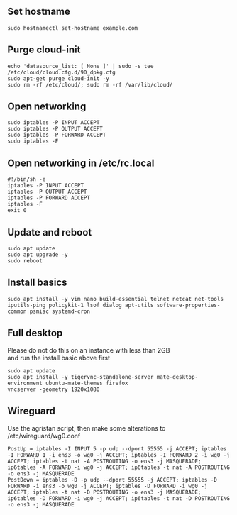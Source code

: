 ## Set hostname
```
sudo hostnamectl set-hostname example.com
```

## Purge cloud-init
```
echo 'datasource_list: [ None ]' | sudo -s tee /etc/cloud/cloud.cfg.d/90_dpkg.cfg 
sudo apt-get purge cloud-init -y
sudo rm -rf /etc/cloud/; sudo rm -rf /var/lib/cloud/ 
```

## Open networking
```
sudo iptables -P INPUT ACCEPT 
sudo iptables -P OUTPUT ACCEPT 
sudo iptables -P FORWARD ACCEPT 
sudo iptables -F 
```

## Open networking in /etc/rc.local
```
#!/bin/sh -e
iptables -P INPUT ACCEPT 
iptables -P OUTPUT ACCEPT 
iptables -P FORWARD ACCEPT 
iptables -F 
exit 0
```

## Update and reboot
```
sudo apt update 
sudo apt upgrade -y
sudo reboot
```

## Install basics
```
sudo apt install -y vim nano build-essential telnet netcat net-tools iputils-ping policykit-1 lsof dialog apt-utils software-properties-common psmisc systemd-cron
```

## Full desktop
Please do not do this on an instance with less than 2GB \
and run the install basic above first
```
sudo apt update
sudo apt install -y tigervnc-standalone-server mate-desktop-environment ubuntu-mate-themes firefox
vncserver -geometry 1920x1080
```

## Wireguard
Use the agristan script, then make some alterations to /etc/wireguard/wg0.conf
```
PostUp = iptables -I INPUT 5 -p udp --dport 55555 -j ACCEPT; iptables -I FORWARD 1 -i ens3 -o wg0 -j ACCEPT; iptables -I FORWARD 2 -i wg0 -j ACCEPT; iptables -t nat -A POSTROUTING -o ens3 -j MASQUERADE; ip6tables -A FORWARD -i wg0 -j ACCEPT; ip6tables -t nat -A POSTROUTING -o ens3 -j MASQUERADE
PostDown = iptables -D -p udp --dport 55555 -j ACCEPT; iptables -D FORWARD -i ens3 -o wg0 -j ACCEPT; iptables -D FORWARD -i wg0 -j ACCEPT; iptables -t nat -D POSTROUTING -o ens3 -j MASQUERADE; ip6tables -D FORWARD -i wg0 -j ACCEPT; ip6tables -t nat -D POSTROUTING -o ens3 -j MASQUERADE
```

